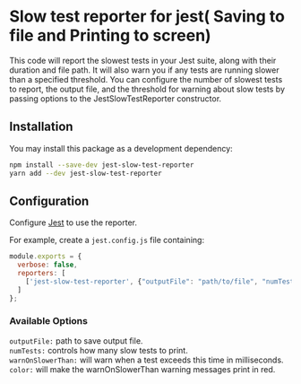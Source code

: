 # Slow test reporter for jest( Saving to file and Printing to screen)

This code will report the slowest tests in your Jest suite, along with their duration and file path. It will also warn you if any tests are running slower than a specified threshold. You can configure the number of slowest tests to report, the output file, and the threshold for warning about slow tests by passing options to the JestSlowTestReporter constructor.

## Installation

You may install this package as a development dependency:

```bash
npm install --save-dev jest-slow-test-reporter
yarn add --dev jest-slow-test-reporter
```

## Configuration

Configure [Jest](https://facebook.github.io/jest/docs/en/configuration.html) to use the reporter.

For example, create a `jest.config.js` file containing:

```javascript
module.exports = {
  verbose: false,
  reporters: [
    ['jest-slow-test-reporter', {"outputFile": "path/to/file", "numTests": 8, "warnOnSlowerThan": 300, "color": true}]
  ]
};
```
### Available Options
`outputFile:` path to save output file.<br/>
`numTests:` controls how many slow tests to print.<br/>
`warnOnSlowerThan:` will warn when a test exceeds this time in milliseconds.<br/>
`color:` will make the warnOnSlowerThan warning messages print in red.<br/>
